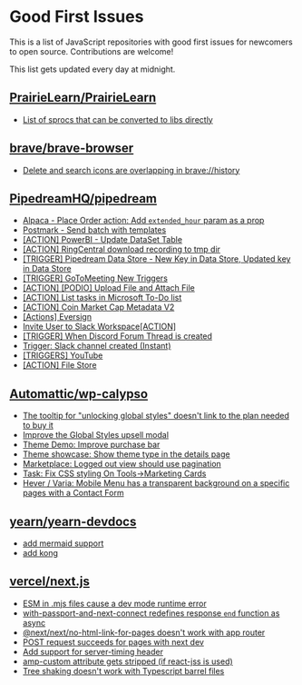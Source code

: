 # Good First Issues

This is a list of JavaScript repositories with good first issues for newcomers to open source. Contributions are welcome!

This list gets updated every day at midnight.

## [PrairieLearn/PrairieLearn](https://github.com/PrairieLearn/PrairieLearn)

- [List of sprocs that can be converted to libs directly](https://github.com/PrairieLearn/PrairieLearn/issues/8893)

## [brave/brave-browser](https://github.com/brave/brave-browser)

- [Delete and search icons are overlapping in brave://history](https://github.com/brave/brave-browser/issues/32399)

## [PipedreamHQ/pipedream](https://github.com/PipedreamHQ/pipedream)

- [Alpaca - Place Order action: Add `extended_hour` param as a prop](https://github.com/PipedreamHQ/pipedream/issues/9476)
- [Postmark - Send batch with templates](https://github.com/PipedreamHQ/pipedream/issues/9621)
- [[ACTION] PowerBI - Update DataSet Table](https://github.com/PipedreamHQ/pipedream/issues/9424)
- [[ACTION] RingCentral download recording to tmp dir](https://github.com/PipedreamHQ/pipedream/issues/9461)
- [[TRIGGER] Pipedream Data Store - New Key in Data Store, Updated key in Data Store](https://github.com/PipedreamHQ/pipedream/issues/9408)
- [[TRIGGER] GoToMeeting New Triggers](https://github.com/PipedreamHQ/pipedream/issues/9062)
- [[ACTION] [PODIO] Upload File and Attach File](https://github.com/PipedreamHQ/pipedream/issues/9450)
- [[ACTION] List tasks in Microsoft To-Do list](https://github.com/PipedreamHQ/pipedream/issues/9425)
- [[ACTION] Coin Market Cap Metadata V2](https://github.com/PipedreamHQ/pipedream/issues/9431)
- [[Actions] Eversign](https://github.com/PipedreamHQ/pipedream/issues/4229)
- [Invite User to Slack Workspace[ACTION]](https://github.com/PipedreamHQ/pipedream/issues/3927)
- [[TRIGGER] When Discord Forum Thread is created](https://github.com/PipedreamHQ/pipedream/issues/4507)
- [Trigger: Slack channel created (Instant)](https://github.com/PipedreamHQ/pipedream/issues/9311)
- [[TRIGGERS] YouTube](https://github.com/PipedreamHQ/pipedream/issues/3487)
- [[ACTION] File Store](https://github.com/PipedreamHQ/pipedream/issues/9154)

## [Automattic/wp-calypso](https://github.com/Automattic/wp-calypso)

- [The tooltip for "unlocking global styles" doesn't link to the plan needed to buy it](https://github.com/Automattic/wp-calypso/issues/85537)
- [Improve the Global Styles upsell modal](https://github.com/Automattic/wp-calypso/issues/85541)
- [Theme Demo: Improve purchase bar](https://github.com/Automattic/wp-calypso/issues/85539)
- [Theme showcase: Show theme type in the details page](https://github.com/Automattic/wp-calypso/issues/83149)
- [Marketplace: Logged out view should use pagination](https://github.com/Automattic/wp-calypso/issues/67075)
- [Task: Fix CSS styling On Tools->Marketing Cards](https://github.com/Automattic/wp-calypso/issues/68761)
- [Hever / Varia: Mobile Menu has a transparent background on a specific pages with a Contact Form](https://github.com/Automattic/wp-calypso/issues/72288)

## [yearn/yearn-devdocs](https://github.com/yearn/yearn-devdocs)

- [add mermaid support](https://github.com/yearn/yearn-devdocs/issues/400)
- [add kong](https://github.com/yearn/yearn-devdocs/issues/374)

## [vercel/next.js](https://github.com/vercel/next.js)

- [ESM in .mjs files cause a dev mode runtime error](https://github.com/vercel/next.js/issues/17806)
- [with-passport-and-next-connect redefines response `end` function as async](https://github.com/vercel/next.js/issues/51628)
- [@next/next/no-html-link-for-pages doesn't work with app router](https://github.com/vercel/next.js/issues/51742)
- [POST request succeeds for pages with next dev](https://github.com/vercel/next.js/issues/38863)
- [Add support for server-timing header](https://github.com/vercel/next.js/issues/12382)
- [amp-custom attribute gets stripped (if react-jss is used)](https://github.com/vercel/next.js/issues/12243)
- [Tree shaking doesn't work with Typescript barrel files](https://github.com/vercel/next.js/issues/12557)


